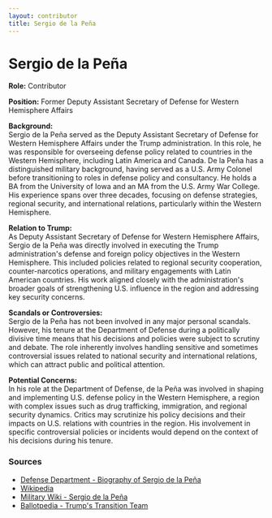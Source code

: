 ```yaml
---
layout: contributor  
title: Sergio de la Peña  
---
```


# Sergio de la Peña

**Role:** Contributor

**Position:** Former Deputy Assistant Secretary of Defense for Western Hemisphere Affairs

**Background:**  
Sergio de la Peña served as the Deputy Assistant Secretary of Defense for Western Hemisphere Affairs under the Trump administration. In this role, he was responsible for overseeing defense policy related to countries in the Western Hemisphere, including Latin America and Canada. De la Peña has a distinguished military background, having served as a U.S. Army Colonel before transitioning to roles in defense policy and consultancy. He holds a BA from the University of Iowa and an MA from the U.S. Army War College. His experience spans over three decades, focusing on defense strategies, regional security, and international relations, particularly within the Western Hemisphere.

**Relation to Trump:**  
As Deputy Assistant Secretary of Defense for Western Hemisphere Affairs, Sergio de la Peña was directly involved in executing the Trump administration's defense and foreign policy objectives in the Western Hemisphere. This included policies related to regional security cooperation, counter-narcotics operations, and military engagements with Latin American countries. His work aligned closely with the administration's broader goals of strengthening U.S. influence in the region and addressing key security concerns.

**Scandals or Controversies:**  
Sergio de la Peña has not been involved in any major personal scandals. However, his tenure at the Department of Defense during a politically divisive time means that his decisions and policies were subject to scrutiny and debate. The role inherently involves handling sensitive and sometimes controversial issues related to national security and international relations, which can attract public and political attention.

**Potential Concerns:**  
In his role at the Department of Defense, de la Peña was involved in shaping and implementing U.S. defense policy in the Western Hemisphere, a region with complex issues such as drug trafficking, immigration, and regional security dynamics. Critics may scrutinize his policy decisions and their impacts on U.S. relations with countries in the region. His involvement in specific controversial policies or incidents would depend on the context of his decisions during his tenure.

### Sources
- [Defense Department - Biography of Sergio de la Peña](https://www.defense.gov/About/Biographies/Biography/Article/1185872/sergio-de-la-pea/)
- [Wikipedia](https://en.wikipedia.org/wiki/Sergio_de_la_Pe%C3%B1a)
- [Military Wiki - Sergio de la Peña](https://military-history.fandom.com/wiki/Sergio_de_la_Peña)
- [Ballotpedia - Trump's Transition Team](https://ballotpedia.org/Sergio_de_la_Pena)
